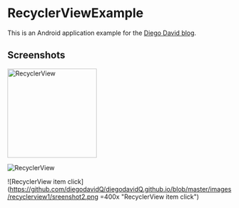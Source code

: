 # RecyclerViewExample
This is an Android application example for the [Diego David blog](https://diegodavidq.github.io).

## Screenshots

<img src="https://github.com/diegodavidQ/diegodavidQ.github.io/blob/master/images/recyclerview1/sreenshot1.png" alt="RecyclerView" style="width: 200px;"/>

![RecyclerView](https://github.com/diegodavidQ/diegodavidQ.github.io/blob/master/images/recyclerview1/sreenshot1.png "List RecyclerView")

![RecyclerView item click](https://github.com/diegodavidQ/diegodavidQ.github.io/blob/master/images/recyclerview1/sreenshot2.png =400x "RecyclerView item click")

